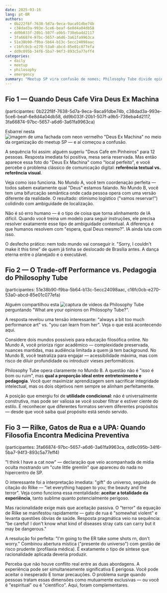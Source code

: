```yaml
---
date: 2025-03-16
lang: pt-BR
authors:
  - 0b222f8f-7638-5d7a-9eca-9aca91dbe74b
  - c38dad3a-993e-5ce6-beaf-6e8d4a04db58
  - dd9b033f-20b1-507f-a9b5-738eba4d2117
  - 3fa66874-97bc-5657-a6d6-3a61fa9963ca
  - 51e38b90-f9ba-5b64-b13c-5ecc24098aac
  - c16fc0cb-e270-53a0-abcd-85e01c077efa
  - dd9c095b-34f6-5ba7-94f3-893c5a77eff4
categories:
  - daily
  - meetup
  - philosophy
  - emergency
summary: "Meetup SP vira confusão de nomes; Philosophy Tube divide opiniões; gato de rua leva alguém pro pronto-socorro."
---
```


## Fio 1 — Quando Deus Cafe Vira Deus Ex Machina

(participantes: 0b222f8f-7638-5d7a-9eca-9aca91dbe74b, c38dad3a-993e-5ce6-beaf-6e8d4a04db58, dd9b033f-20b1-507f-a9b5-738eba4d2117, 3fa66874-97bc-5657-a6d6-3a61fa9963ca)

Esbarrei nesta ![imagem de uma fachada com neon vermelho "Deus Ex Machina"](../media/c0c7cc69-f202-526c-a1d4-7b44fb940038.jpg) no meio da organização do meetup SP — e aí começou a confusão.

A sequência foi assim: alguém sugeriu "Deus Cafe em Pinheiros" para 12 pessoas. Resposta imediata foi positiva, mesa seria reservada. Mas então aparece essa foto do "Deus Ex Machina" como "local perfeito", e você percebe o problema clássico de comunicação digital: **referência textual vs. referência visual**.

Veja como isso funciona. No Mundo A, você tem coordenação perfeita — todos sabem exatamente qual "Deus" estamos falando. No Mundo B, você tem uma bifurcação semântica onde cada pessoa opera com uma versão diferente da realidade. O resultado: otimismo logístico ("vamos reservar!") colidindo com ambiguidade de localização.

Não é só erro humano — é o tipo de coisa que torna alinhamento de IA difícil. Quando você treina um modelo para seguir instruções, ele precisa resolver exatamente esse tipo de ambiguidade contextual. A diferença é que humanos resolvem com "espera, qual Deus mesmo?". IA ainda luta com isso.

O desfecho prático: nem todo mundo vai conseguir ir. "Sorry, I couldn't make it this time" de quem já tinha se deslocado de Brasília antes. A dança eterna entre o planejado e o executável.

## Fio 2 — O Trade-off Performance vs. Pedagogia do Philosophy Tube

(participantes: 51e38b90-f9ba-5b64-b13c-5ecc24098aac, c16fc0cb-e270-53a0-abcd-85e01c077efa)

Alguém compartilhou esta ![captura de vídeos da Philosophy Tube](../media/632f72b6-19c0-51f5-b4b6-bc30033556c1.jpg) perguntando "What are your opinions on Philosophy Tube?".

A resposta revelou uma tensão interessante: "always a bit too much performance art" vs. "you can learn from her". Veja o que está acontecendo aqui.

Considere dois mundos possíveis para educação filosófica online. No Mundo A, você prioriza rigor acadêmico — complexidade preservada, nuances mantidas, mas audiência limitada a quem já tem background. No Mundo B, você teatraliza para engajar — acessibilidade máxima, mas com risco de diluir profundidade ou introduzir vieses performáticos.

Philosophy Tube opera claramente no Mundo B. A questão não é "isso é bom ou ruim", mas **qual a proporção ideal entre entretenimento e pedagogia**. Você quer maximizar aprendizagem sem sacrificar integridade intelectual, mas os dois objetivos nem sempre se alinham perfeitamente.

A posição que emergiu foi de **utilidade condicional**: não é universalmente construtiva, mas pode ser valiosa se você souber filtrar e estiver ciente do estilo. É reconhecer que diferentes formatos servem diferentes propósitos — desde que você saiba qual propósito está sendo servido.

## Fio 3 — Rilke, Gatos de Rua e a UPA: Quando Filosofia Encontra Medicina Preventiva

(participantes: 3fa66874-97bc-5657-a6d6-3a61fa9963ca, dd9c095b-34f6-5ba7-94f3-893c5a77eff4)

"I think I have a cat now" — declaração que veio acompanhada de mídia oculta mostrando um "cute little gremlin" que apareceu do nada no hipercentro de SP.

O interessante foi a interpretação imediata: "gift" do universo, seguida de citação do Rilke — "let everything happen to you; the beauty and the terror". Veja como funciona essa mentalidade: **aceitar a totalidade da experiência**, tanto sublime quanto potencialmente perigoso.

Mas racionalidade exige mais que aceitação passiva. O "terror" da equação de Rilke se manifestou rapidamente — gato de rua é "somewhat violent" e levanta questões óbvias de saúde. Resposta pragmática veio na sequência: "be careful! I don't know what kind of diseases stray cats can carry but it may be dangerous."

A resolução foi perfeita: "I'm going to the ER take some shots rn, don't worry." Combinou abertura mística ("presente do universo") com gestão de risco prudente (profilaxia médica). É exatamente o tipo de síntese que racionalidade aplicada deveria produzir.

Perceba que não houve conflito real entre as duas abordagens. A experiência pode ser simultaneamente significativa E perigosa. Você pode aceitar o inesperado E tomar precauções. O problema surge quando pessoas tratam essas dimensões como mutuamente exclusivas — ou você é "espiritual" ou é "científico". Aqui, foram complementares.